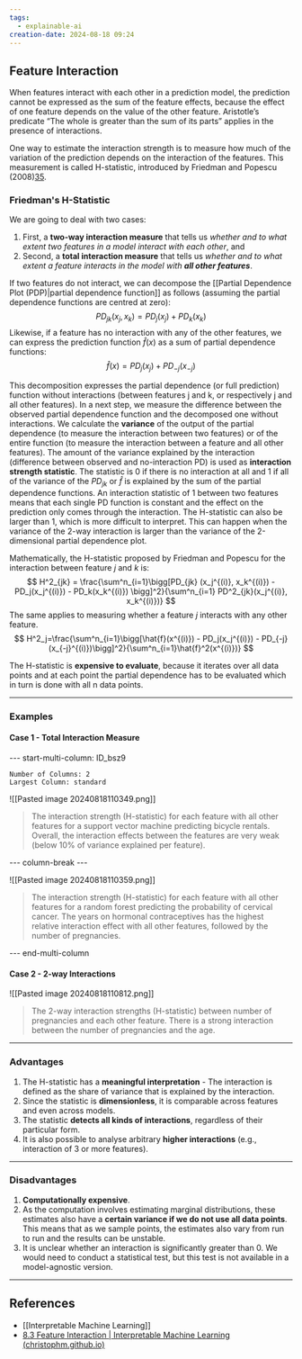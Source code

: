 ```yaml
---
tags:
  - explainable-ai
creation-date: 2024-08-18 09:24
---
```

## Feature Interaction

When features interact with each other in a prediction model, the prediction cannot be expressed as the sum of the feature effects, because the effect of one feature depends on the value of the other feature. Aristotle’s predicate “The whole is greater than the sum of its parts” applies in the presence of interactions.

One way to estimate the interaction strength is to measure how much of the variation of the prediction depends on the interaction of the features. This measurement is called H-statistic, introduced by Friedman and Popescu (2008)[35](https://christophm.github.io/interpretable-ml-book/interaction.html#fn35).

### Friedman's H-Statistic

We are going to deal with two cases:
1. First, a **two-way interaction measure** that tells us *whether and to what extent two features in a model interact with each other*, and
2. Second, a **total interaction measure** that tells us *whether and to what extent a feature interacts in the model with **all other features***.

If two features do not interact, we can decompose the [[Partial Dependence Plot (PDP)|partial dependence function]] as follows (assuming the partial dependence functions are centred at zero):
$$
PD_{jk}(x_j, x_k) = PD_j(x_j) + PD_k(x_k)
$$
Likewise, if a feature has no interaction with any of the other features, we can express the prediction function $\hat{f}(x)$ as a sum of partial dependence functions:
$$
\hat{f}(x) = PD_j(x_j) + PD_{-j}(x_{-j})
$$

This decomposition expresses the partial dependence (or full prediction) function without interactions (between features j and k, or respectively j and all other features). In a next step, we measure the difference between the observed partial dependence function and the decomposed one without interactions. We calculate the **variance** of the output of the partial dependence (to measure the interaction between two features) or of the entire function (to measure the interaction between a feature and all other features). The amount of the variance explained by the interaction (difference between observed and no-interaction PD) is used as **interaction strength statistic**. The statistic is 0 if there is no interaction at all and 1 if all of the variance of the $PD_{jk}$ or $\hat{f}$ is explained by the sum of the partial dependence functions. An interaction statistic of 1 between two features means that each single PD function is constant and the effect on the prediction only comes through the interaction. The H-statistic can also be larger than 1, which is more difficult to interpret. This can happen when the variance of the 2-way interaction is larger than the variance of the 2-dimensional partial dependence plot.

Mathematically, the H-statistic proposed by Friedman and Popescu for the interaction between feature $j$ and $k$ is:
$$
H^2_{jk} = \frac{\sum^n_{i=1}\bigg[PD_{jk} (x_j^{(i)}, x_k^{(i)}) - PD_j(x_j^{(i)}) - PD_k(x_k^{(i)}) \bigg]^2}{\sum^n_{i=1} PD^2_{jk}(x_j^{(i)}, x_k^{(i)})}
$$
The same applies to measuring whether a feature $j$ interacts with any other feature.
$$
H^2_j=\frac{\sum^n_{i=1}\bigg[\hat{f}(x^{(i)}) - PD_j(x_j^{(i)}) - PD_{-j}(x_{-j}^{(i)})\bigg]^2}{\sum^n_{i=1}\hat{f}^2(x^{(i)})}
$$

The H-statistic is **expensive to evaluate**, because it iterates over all data points and at each point the partial dependence has to be evaluated which in turn is done with all n data points.

---
### Examples

#### Case 1 - Total Interaction Measure
--- start-multi-column: ID_bsz9
```column-settings
Number of Columns: 2
Largest Column: standard
```

![[Pasted image 20240818110349.png]]

> The interaction strength (H-statistic) for each feature with all other features for a support vector machine predicting bicycle rentals. Overall, the interaction effects between the features are very weak (below 10% of variance explained per feature).

--- column-break ---

![[Pasted image 20240818110359.png]]

> The interaction strength (H-statistic) for each feature with all other features for a random forest predicting the probability of cervical cancer. The years on hormonal contraceptives has the highest relative interaction effect with all other features, followed by the number of pregnancies.

--- end-multi-column
#### Case 2 - 2-way Interactions

![[Pasted image 20240818110812.png]]
> The 2-way interaction strengths (H-statistic) between number of pregnancies and each other feature. There is a strong interaction between the number of pregnancies and the age.


---
### Advantages

1. The H-statistic has a **meaningful interpretation** - The interaction is defined as the share of variance that is explained by the interaction.
2. Since the statistic is **dimensionless**, it is comparable across features and even across models.
3. The statistic **detects all kinds of interactions**, regardless of their particular form.
4. It is also possible to analyse arbitrary **higher interactions** (e.g., interaction of 3 or more features).

---
### Disadvantages

1. **Computationally expensive**.
2. As the computation involves estimating marginal distributions, these estimates also have a **certain variance if we do not use all data points**. This means that as we sample points, the estimates also vary from run to run and the results can be unstable.
3. It is unclear whether an interaction is significantly greater than 0. We would need to conduct a statistical test, but this test is not available in a model-agnostic version.

---
## References

- [[Interpretable Machine Learning]]
- [8.3 Feature Interaction | Interpretable Machine Learning (christophm.github.io)](https://christophm.github.io/interpretable-ml-book/interaction.html)